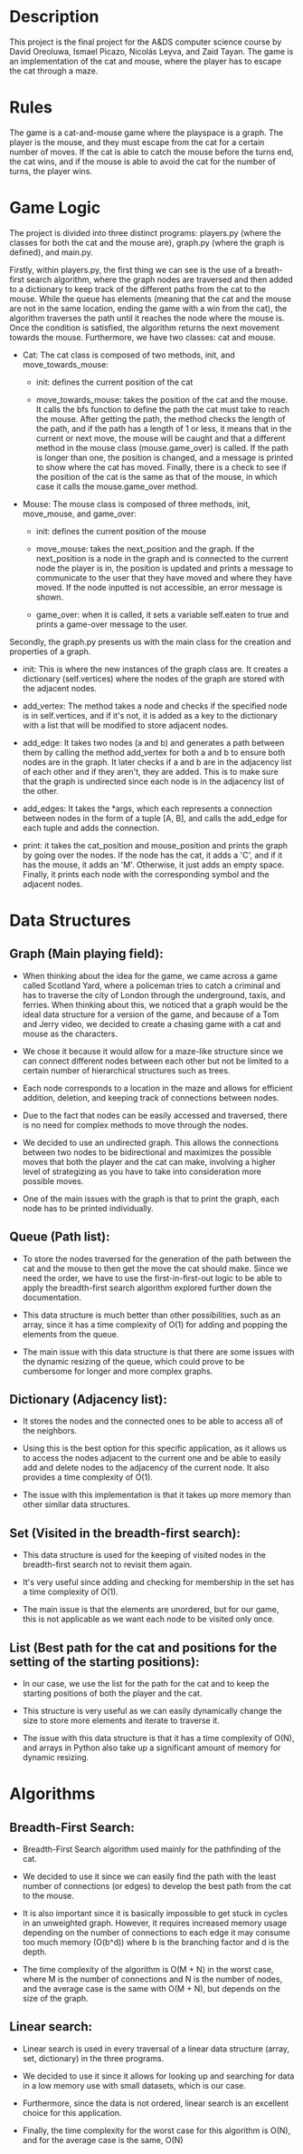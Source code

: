 
# Description

This project is the final project for the A&DS computer science course by David Oreoluwa, Ismael Picazo,  Nicolás Leyva, and Zaid Tayan. The game is an implementation of the cat and mouse, where the player has to escape the cat through a maze.

# Rules

The game is a cat-and-mouse game where the playspace is a graph. The player is the mouse, and they must escape from the cat for a certain number of moves. If the cat is able to catch the mouse before the turns end, the cat wins, and if the mouse is able to avoid the cat for the number of turns, the player wins.

# Game Logic

The project is divided into three distinct programs: players.py (where the classes for both the cat and the mouse are), graph.py (where the graph is defined), and main.py.

Firstly, within players.py, the first thing we can see is the use of a breath-first search algorithm, where the graph nodes are traversed and then added to a dictionary to keep track of the different paths from the cat to the mouse. While the queue has elements (meaning that the cat and the mouse are not in the same location, ending the game with a win from the cat), the algorithm traverses the path until it reaches the node where the mouse is. Once the condition is satisfied, the algorithm returns the next movement towards the mouse. Furthermore, we have two classes: cat and mouse.

  - Cat: The cat class is composed of two methods, init, and move_towards_mouse:
    
      - init: defines the current position of the cat
        
      - move_towards_mouse: takes the position of the cat and the mouse. It calls the bfs function to define the path the cat must take to reach the mouse. After getting the path, the method checks the length of the path, and if the path has a length of 1 or less, it means that in the current or next move, the mouse will be caught and that a different method in the mouse class (mouse.game_over) is called. If the path is longer than one, the position is changed, and a message is printed to show where the cat has moved. Finally, there is a check to see if the position of the cat is the same as that of the mouse, in which case it calls the mouse.game_over method.

  - Mouse: The mouse class is composed of three methods, init, move_mouse, and game_over:
    
      - init: defines the current position of the mouse
        
      - move_mouse: takes the next_position and the graph. If the next_position is a node in the graph and is connected to the current node the player is in, the position is updated and prints a message to communicate to the user that they have moved and where they have moved. If the node inputted is not accessible, an error message is shown.
        
      - game_over: when it is called, it sets a variable self.eaten to true and prints a game-over message to the user.

Secondly, the graph.py presents us with the main class for the creation and properties of a graph. 

  - init: This is where the new instances of the graph class are. It creates a dictionary (self.vertices) where the nodes of the graph are stored with the adjacent nodes.
    
  - add_vertex: The method takes a node and checks if the specified node is in self.vertices, and if it's not, it is added as a key to the dictionary with a list that will be modified to store adjacent nodes.
    
  - add_edge: It takes two nodes (a and b) and generates a path between them by calling the method add_vertex for both a and b to ensure both nodes are in the graph. It later checks if a and b are in the adjacency list of each other and if they aren't, they are added. This is to make sure that the graph is undirected since each node is in the adjacency list of the other.
    
  - add_edges: It takes the *args, which each represents a connection between nodes in the form of a tuple [A, B], and calls the add_edge for each tuple and adds the connection.
    
  - print: it takes the cat_position and mouse_position and prints the graph by going over the nodes. If the node has the cat, it adds a 'C', and if it has the mouse, it adds an 'M'. Otherwise, it just adds an empty space. Finally, it prints each node with the corresponding symbol and the adjacent nodes.

# Data Structures

## Graph (Main playing field):

- When thinking about the idea for the game, we came across a game called Scotland Yard, where a policeman tries to catch a criminal and has to traverse the city of London through the underground, taxis, and ferries. When thinking about this, we noticed that a graph would be the ideal data structure for a version of the game, and because of a Tom and Jerry video, we decided to create a chasing game with a cat and mouse as the characters.

- We chose it because it would allow for a maze-like structure since we can connect different nodes between each other but not be limited to a certain number of hierarchical structures such as trees.
  
- Each node corresponds to a location in the maze and allows for efficient addition, deletion, and keeping track of connections between nodes.
  
- Due to the fact that nodes can be easily accessed and traversed, there is no need for complex methods to move through the nodes.
  
- We decided to use an undirected graph. This allows the connections between two nodes to be bidirectional and maximizes the possible moves that both the player and the cat can make, involving a higher level of strategizing as you have to take into consideration more possible moves.

- One of the main issues with the graph is that to print the graph, each node has to be printed individually.

## Queue (Path list):

- To store the nodes traversed for the generation of the path between the cat and the mouse to then get the move the cat should make. Since we need the order, we have to use the first-in-first-out logic to be able to apply the breadth-first search algorithm explored further down the documentation.
  
- This data structure is much better than other possibilities, such as an array, since it has a time complexity of O(1) for adding and popping the elements from the queue.
  
- The main issue with this data structure is that there are some issues with the dynamic resizing of the queue, which could prove to be cumbersome for longer and more complex graphs.

## Dictionary (Adjacency list):

- It stores the nodes and the connected ones to be able to access all of the neighbors.
  
- Using this is the best option for this specific application, as it allows us to access the nodes adjacent to the current one and be able to easily add and delete nodes to the adjacency of the current node. It also provides a time complexity of O(1).
  
- The issue with this implementation is that it takes up more memory than other similar data structures.

## Set (Visited in the breadth-first search):

- This data structure is used for the keeping of visited nodes in the breadth-first search not to revisit them again.
  
- It's very useful since adding and checking for membership in the set has a time complexity of O(1).
  
- The main issue is that the elements are unordered, but for our game, this is not applicable as we want each node to be visited only once.

## List (Best path for the cat and positions for the setting of the starting positions):
- In our case, we use the list for the path for the cat and to keep the starting positions of both the player and the cat.
  
-  This structure is very useful as we can easily dynamically change the size to store more elements and iterate to traverse it.
-  The issue with this data structure is that it has a time complexity of O(N), and arrays in Python also take up a significant amount of memory for dynamic resizing.

# Algorithms

## Breadth-First Search:

- Breadth-First Search algorithm used mainly for the pathfinding of the cat.
  
- We decided to use it since we can easily find the path with the least number of connections (or edges) to develop the best path from the cat to the mouse.
  
- It is also important since it is basically impossible to get stuck in cycles in an unweighted graph. However, it requires increased memory usage depending on the number of connections to each edge it may consume too much memory (O(b^d)) where b is the branching factor and d is the depth.
  
- The time complexity of the algorithm is O(M + N) in the worst case, where M is the number of connections and N is the number of nodes, and the average case is the same with O(M + N), but depends on the size of the graph.

## Linear search:

- Linear search is used in every traversal of a linear data structure (array, set, dictionary) in the three programs.
- We decided to use it since it allows for looking up and searching for data in a low memory use with small datasets, which is our case.

- Furthermore, since the data is not ordered, linear search is an excellent choice for this application.
  
- Finally, the time complexity for the worst case for this algorithm is O(N), and for the average case is the same, O(N)

